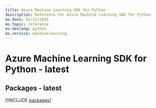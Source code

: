 ```yaml
---
title: Azure Machine Learning SDK for Python
description: Reference for Azure Machine Learning SDK for Python
ms.date: 02/22/2024
ms.topic: reference
ms.devlang: python
ms.service: machinelearning
---
```

# Azure Machine Learning SDK for Python - latest
## Packages - latest
[!INCLUDE [packages](machine-learning-index.md)]